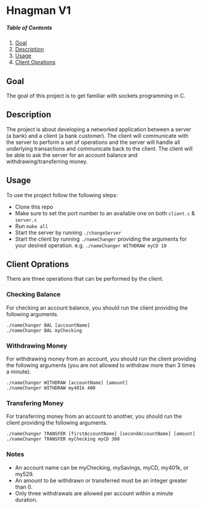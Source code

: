 # Hnagman V1  

##### Table of Contents

1. [Goal](#goal)
2. [Description](#description)
3. [Usage](#usage)
4. [Client Oprations](#client-oprations)

## Goal

The goal of this project is to get familiar with sockets programming in C.

## Description

The project is about developing a networked application between a server (a bank) and a client (a bank customer). The client will communicate with the server to perform a set of operations and the server will handle all underlying transactions and communicate back to the client. The client will be able to ask the server for an account balance and withdrawing/transferring money.

## Usage

To use the project follow the following steps:

- Clone this repo
- Make sure to set the port number to an available one on both `client.c` & `server.c`
- Run `make all`
- Start the server by running `./changeServer`
- Start the client by running `./nameChanger` providing the arguments for
  your desired operation. e.g. `./nameChanger WITHDRAW myCD 10`

## Client Oprations

There are three operations that can be performed by the client.

### Checking Balance

For checking an account balance, you should run the client providing the following arguments.

    ./nameChanger BAL [accountName]
    ./nameChanger BAL myChecking

### Withdrawing Money

For withdrawing money from an account, you should run the client providing the following arguments (you are not allowed to withdraw more than 3 times a minute).

    ./nameChanger WITHDRAW [accountName] [amount]
    ./nameChanger WITHDRAW my401k 400

### Transfering Money

For transferring money from an account to another, you should run the client providing the following arguments.

    ./nameChanger TRANSFER [firstAccountName] [secondAccountName] [amount]
    ./nameChanger TRANSFER myChecking myCD 300

### Notes

- An account name can be myChecking, mySavings, myCD, my401k, or my529.
- An amount to be withdrawn or transferred must be an integer greater than 0.
- Only three withdrawals are allowed per account within a minute duration.
